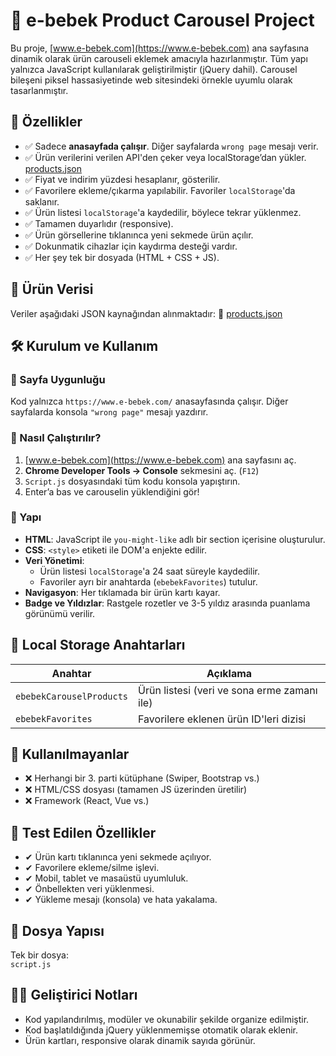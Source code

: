 # 🍼 e-bebek Product Carousel Project 

Bu proje, [www.e-bebek.com](https://www.e-bebek.com) ana sayfasına dinamik olarak ürün carouseli eklemek amacıyla hazırlanmıştır. Tüm yapı yalnızca JavaScript kullanılarak geliştirilmiştir (jQuery dahil). Carousel bileşeni piksel hassasiyetinde web sitesindeki örnekle uyumlu olarak tasarlanmıştır.

## 🎯 Özellikler

- ✅ Sadece **anasayfada çalışır**. Diğer sayfalarda `wrong page` mesajı verir.
- ✅ Ürün verilerini verilen API'den çeker veya localStorage’dan yükler.
  [products.json](https://gist.githubusercontent.com/sevindi/8bcbde9f02c1d4abe112809c974e1f49/raw/9bf93b58df623a9b16f1db721cd0a7a539296cf0/products.json)
- ✅ Fiyat ve indirim yüzdesi hesaplanır, gösterilir.
- ✅ Favorilere ekleme/çıkarma yapılabilir. Favoriler `localStorage`'da saklanır.
- ✅ Ürün listesi `localStorage`'a kaydedilir, böylece tekrar yüklenmez.
- ✅ Tamamen duyarlıdır (responsive).
- ✅ Ürün görsellerine tıklanınca yeni sekmede ürün açılır.
- ✅ Dokunmatik cihazlar için kaydırma desteği vardır.
- ✅ Her şey tek bir dosyada (HTML + CSS + JS).

## 🔗 Ürün Verisi

Veriler aşağıdaki JSON kaynağından alınmaktadır:
📌 [products.json](https://gist.githubusercontent.com/sevindi/8bcbde9f02c1d4abe112809c974e1f49/raw/9bf93b58df623a9b16f1db721cd0a7a539296cf0/products.json)

## 🛠 Kurulum ve Kullanım

### 📄 Sayfa Uygunluğu
Kod yalnızca `https://www.e-bebek.com/` anasayfasında çalışır. Diğer sayfalarda konsola `"wrong page"` mesajı yazdırır.

### 🚀 Nasıl Çalıştırılır?

1. [www.e-bebek.com](https://www.e-bebek.com) ana sayfasını aç.
2. **Chrome Developer Tools → Console** sekmesini aç. (`F12`)
3. `Script.js` dosyasındaki tüm kodu konsola yapıştırın.
4. Enter’a bas ve carouselin yüklendiğini gör!

### 📂 Yapı

- **HTML**: JavaScript ile `you-might-like` adlı bir section içerisine oluşturulur.
- **CSS**: `<style>` etiketi ile DOM'a enjekte edilir.
- **Veri Yönetimi**: 
  - Ürün listesi `localStorage`'a 24 saat süreyle kaydedilir.
  - Favoriler ayrı bir anahtarda (`ebebekFavorites`) tutulur.
- **Navigasyon**: Her tıklamada bir ürün kartı kayar.
- **Badge ve Yıldızlar**: Rastgele rozetler ve 3-5 yıldız arasında puanlama görünümü verilir.

## 🔑 Local Storage Anahtarları

| Anahtar               | Açıklama                                   |
|----------------------|--------------------------------------------|
| `ebebekCarouselProducts` | Ürün listesi (veri ve sona erme zamanı ile) |
| `ebebekFavorites`        | Favorilere eklenen ürün ID'leri dizisi      |

## 🚫 Kullanılmayanlar

- ❌ Herhangi bir 3. parti kütüphane (Swiper, Bootstrap vs.)
- ❌ HTML/CSS dosyası (tamamen JS üzerinden üretilir)
- ❌ Framework (React, Vue vs.)

## 🧪 Test Edilen Özellikler

- ✔ Ürün kartı tıklanınca yeni sekmede açılıyor.
- ✔ Favorilere ekleme/silme işlevi.
- ✔ Mobil, tablet ve masaüstü uyumluluk.
- ✔ Önbellekten veri yüklenmesi.
- ✔ Yükleme mesajı (konsola) ve hata yakalama.

## 📁 Dosya Yapısı

Tek bir dosya:  
`script.js`

## 🧑‍💻 Geliştirici Notları

- Kod yapılandırılmış, modüler ve okunabilir şekilde organize edilmiştir.
- Kod başlatıldığında jQuery yüklenmemişse otomatik olarak eklenir.
- Ürün kartları, responsive olarak dinamik sayıda görünür.



